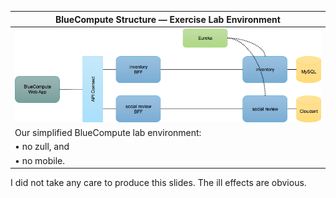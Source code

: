 <!-- .slide: data-background="resources/footer-page.png" data-background-size="contain" data-background-position="bottom"  -->

|BlueCompute Structure — Exercise Lab Environment|
|------------------------------------------------------|
|<img class="plain" src="resources/19-simplified-lab-environment.png" height="100%" width="100%" />|
|Our simplified BlueCompute lab environment:|
|• no zull, and|
|• no mobile.|


<aside class="notes">
  <p>
    I did not take any care to produce this slides. The ill effects are obvious.
  </p>
</aside>

